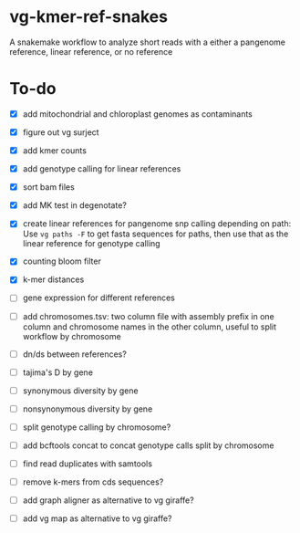 # vg-kmer-ref-snakes

A snakemake workflow to analyze short reads with a either a pangenome reference, linear reference, or no reference

# To-do

- [x] add mitochondrial and chloroplast genomes as contaminants

- [x] figure out vg surject

- [x] add kmer counts

- [x] add genotype calling for linear references

- [x] sort bam files

- [x] add MK test in degenotate?

- [x] create linear references for pangenome snp calling depending on path: Use `vg paths -F` to get fasta sequences for paths, then use that as the linear reference for genotype calling

- [x] counting bloom filter

- [x] k-mer distances

- [ ] gene expression for different references

- [ ] add chromosomes.tsv: two column file with assembly prefix in one column and chromosome names in the other column, useful to split workflow by chromosome 

- [ ] dn/ds between references?

- [ ] tajima's D by gene

- [ ] synonymous diversity by gene

- [ ] nonsynonymous diversity by gene

- [ ] split genotype calling by chromosome?

- [ ] add bcftools concat to concat genotype calls split by chromosome

- [ ] find read duplicates with samtools

- [ ] remove k-mers from cds sequences?

- [ ] add graph aligner as alternative to vg giraffe?

- [ ] add vg map as alternative to vg giraffe?
